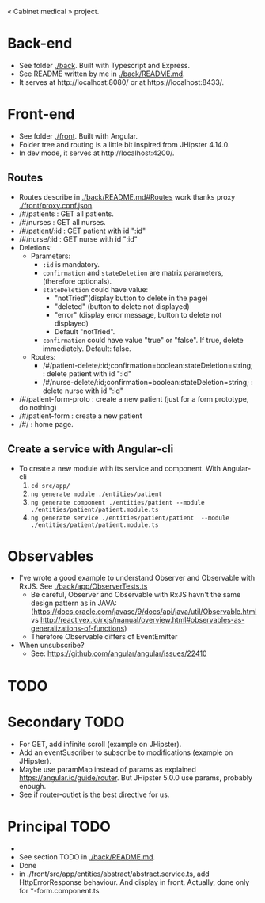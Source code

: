« Cabinet medical » project.
# Back-end
* See folder [./back](./back). Built with Typescript and Express.
* See README written by me in [./back/README.md](./back/README.md).
* It serves at http://localhost:8080/ or at https://localhost:8433/.

# Front-end
* See folder [./front](./front). Built with Angular.
* Folder tree and routing is a little bit inspired from JHipster 4.14.0.
* In dev mode, it serves at http://localhost:4200/.

## Routes
* Routes describe in [./back/README.md#Routes](./back/README.md#Routes) work thanks proxy [./front/proxy.conf.json](./front/proxy.conf.json).
* /#/patients : GET all patients.
* /#/nurses : GET all nurses.
* /#/patient/:id : GET patient with id ":id"
* /#/nurse/:id : GET nurse with id ":id"
* Deletions:
    * Parameters:
        * `:id` is mandatory.
        * `confirmation` and `stateDeletion` are matrix parameters,
            (therefore optionals).
        * `stateDeletion` could have value:
            * "notTried"(display button to delete in the page)
            * "deleted" (button to delete not displayed)
            * "error" (display error message, button to delete not displayed)
            * Default "notTried".
        * `confirmation` could have value "true" or "false". If true, delete
            immediately. Default: false.
    * Routes:
        * /#/patient-delete/:id;confirmation=boolean:stateDeletion=string; :
            delete patient with id ":id"
        * /#/nurse-delete/:id;confirmation=boolean:stateDeletion=string; :
            delete nurse with id ":id"
* /#/patient-form-proto : create a new patient (just for a form prototype, do
    nothing)
* /#/patient-form : create a new patient
* /#/ : home page.

## Create a service with Angular-cli
* To create a new module with its service and component. With Angular-cli
    1. `cd src/app/`
    2. `ng generate module ./entities/patient`
    3. `ng generate component ./entities/patient --module ./entities/patient/patient.module.ts`
    4. `ng generate service ./entities/patient/patient  --module ./entities/patient/patient.module.ts`

# Observables
* I've wrote a good example to understand Observer and Observable with RxJS.
    See [./back/app/ObserverTests.ts](./back/app/ObserverTests.ts)
    * Be careful, Observer and Observable with RxJS havn't the same design
        pattern as in JAVA:
        (https://docs.oracle.com/javase/9/docs/api/java/util/Observable.html vs
        http://reactivex.io/rxjs/manual/overview.html#observables-as-generalizations-of-functions)
    * Therefore Observable differs of EventEmitter
* When unsubscribe?
    * See: https://github.com/angular/angular/issues/22410

# TODO

# Secondary TODO

* For GET, add infinite scroll (example on JHipster).
* Add an eventSuscriber to subscribe to modifications (example on JHipster).
* Maybe use paramMap instead of params as explained
    https://angular.io/guide/router. But JHipster 5.0.0 use params, probably
    enough.
* See if router-outlet is the best directive for us.

# Principal TODO

* <!-- * See [./tslint.yaml](./tslint.yaml) @todo. -->
* See section TODO in [./back/README.md](./back/README.md).
* <!-- Check my issue https://github.com/jhipster/generator-jhipster/issues/7302#issuecomment-373763536 --> Done
* in ./front/src/app/entities/abstract/abstract.service.ts, add
    HttpErrorResponse behaviour. And display in front. Actually, done only for
    *-form.component.ts

